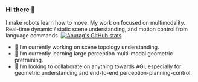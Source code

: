 ### Hi there 👋

I make robots learn how to move. My work on focused on multimodality. Real-time dynamic / static scene understanding, and motion control from language commands.
[![Anurag's GitHub stats](https://github-readme-stats.vercel.app/api?username=Eralien&count_private=true&show_icons=true&theme=cobalt)](https://github.com/anuraghazra/github-readme-stats)

- 🔭 I’m currently working on scene topology understanding.
- 🌱 I’m currently learning large perception multi-modal geometric pretraining.
- 👯 I’m looking to collaborate on anything towards AGI, especially for geometric understanding and end-to-end perception-planning-control.
